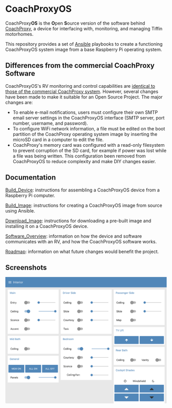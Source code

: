 CoachProxyOS
============

CoachProxy**OS** is the **O**pen **S**ource version of the software behind
[CoachProxy](https://coachproxy.com), a device for interfacing
with, monitoring, and managing Tiffin motorhomes.

This repository provides a set of
[Ansible](https://docs.ansible.com/ansible/latest/index.html) playbooks
to create a functioning CoachProxyOS system image from a base Raspberry
Pi operating system.

Differences from the commercial CoachProxy Software
---------------------------------------------------

CoachProxyOS's RV monitoring and control capabilities are [identical to
those of the commercial CoachProxy
system](https://coachproxy.com/instructions/). However, several changes
have been made to make it suitable for an Open Source Project. The major
changes are:

* To enable e-mail notifications, users must configure their own
  SMTP email server settings in the CoachProxyOS interface (SMTP
  server, port number, username, and password).
* To configure WiFi network information, a file must be edited on
  the boot partition of the CoachProxy operating system image by
  inserting the microSD card in a computer to edit the file.
* CoachProxy's memory card was configured with a read-only filesystem
  to prevent corruption of the SD card, for example if power was lost
  while a file was being written. This configuration been removed from
  CoachProxyOS to reduce complexity and make DIY changes easier.

Documentation
-------------

[Build_Device](docs/Build_Device.md): instructions for assembling a
CoachProxyOS device from a Raspberry Pi computer.

[Build_Image](docs/Build_Image.md): instructions for creating a
CoachProxyOS image from source using Ansible.

[Download_Image](docs/Download_Image.md): instructions for downloading
a pre-built image and installing it on a CoachProxyOS device.

[Software_Overview](docs/Software_Overview.md): information on how the device
and software communicates with an RV, and how the CoachProxyOS software
works.

[Roadmap](docs/Roadmap.md): information on what future changes would benefit
the project.

Screenshots
-----------

![Interior](images/ui-interior.png)
